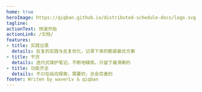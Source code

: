 ```yaml
---
home: true
heroImage: https://qiqban.github.io/distributed-schedule-docs/logo.svg
tagline: 
actionText: 快速开始
actionLink: /文档/
features:
- title: 实践记录
  details: 反复的实践与反复优化，记录下来的都是最优方案
- title: 干货
  details: 迭代式维护笔记，不断地精炼，只留下最清晰的
- title: 功能齐全
  details: 不只在纵向探索，需要的，总会完善的
footer: Writen by waverLv & qiqban
---
```

